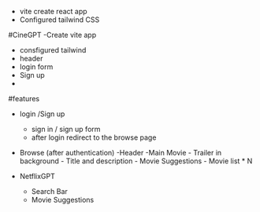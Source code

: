 - vite create react app
- Configured tailwind CSS



#CineGPT
-Create vite app
- consfigured tailwind
- header
- login form
- Sign up
-

#features
- login /Sign up
    - sign in / sign up form
    - after login redirect to the browse page
- Browse (after authentication)
    -Header
    -Main Movie
        - Trailer in background
        - Title and description
        - Movie Suggestions
            - Movie list * N

- NetflixGPT
    - Search Bar
    - Movie Suggestions